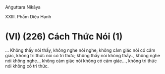 Aṅguttara Nikāya

XXIII. Phẩm Diệu Hạnh

# (VI) (226) Cách Thức Nói (1)

... Không thấy nói thấy, không nghe nói nghe, không cảm giác nói có cảm giác, không tri thức nói có tri thức; không thấy nói không thấy.., không nghe nói không nghe.., không cảm giác nói không có cảm giác..., không tri thức nói không có tri thức.

